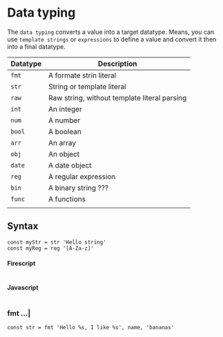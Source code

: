 Data typing
===========

The `data typing` converts a value into a target datatype.
Means, you can use `template strings` or `expressions` to define a value and convert it then into a final datatype.

| Datatype | Description                                 |
| -------- | -------------------------------------------- |
| `fmt`    | A formate strin literal                      |
| `str`    | String or template literal                   |
| `raw`    | Raw string, without template literal parsing |
| `int`    | An integer                                   |
| `num`    | A number                                     |
| `bool`   | A boolean                                    |
| `arr`    | An array                                     |
| `obj`    | An object                                    |
| `date`   | A date object                                |
| `reg`    | A regular expression                         |
| `bin`    | A binary string ???                          |
| `func`   | A functions                                  |
|          |                                              |


Syntax
------

```
const myStr = str 'Hello string'
const myReg = reg '[A-Za-z]'
```

#### Firescript

```fire

```

#### Javascript

```js

```

### fmt <str> ...<args>|<arr>

```fire
const str = fmt 'Hello %s, I like %s', name, 'bananas'
```

